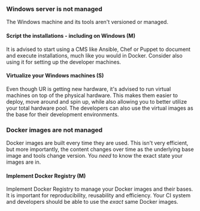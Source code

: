 ---
---

### Windows server is not managed

The Windows machine and its tools aren't versioned or managed.

#### Script the installations - including on Windows (M)

It is advised to start using a CMS like Ansible, Chef or Puppet to document and execute installations, much like you would in Docker. 
Consider also using it for setting up the developer machines.

#### Virtualize your Windows machines (S)

Even though UR is getting new hardware, it's advised to run virtual machines on top of the physical hardware.
This makes them easier to deploy, move around and spin up, while also allowing you to better utilize your total hardware pool.
The developers can also use the virtual images as the base for their development environments.

### Docker images are not managed

Docker images are built every time they are used.
This isn't very efficient, but more importantly, the content changes over time as the underlying base image and tools change version. 
You _need_ to know the exact state your images are in.

#### Implement Docker Registry (M)

Implement Docker Registry to manage your Docker images and their bases. 
It is important for reproducibility, reusability and efficiency. 
Your CI system and developers should be able to use the _exact_ same Docker images.
